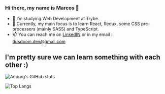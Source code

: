 ### Hi there, my name is Marcos 👋

- 🔭 I’m studying Web Development at Trybe.
- 🌱 Currently, my main focus is to learn React, Redux, some CSS pre-processors (mainly SASS) and TypeScript.
- 📫 You can reach me on [LinkedIN](https://www.linkedin.com/in/marcosestevaobs/) or in my email : dusdoom.dev@gmail.com
## I'm pretty sure we can learn something with each other :)
![Anurag's GitHub stats](https://github-readme-stats.vercel.app/api?username=marcosebsilva&show_icons=true&theme=react&count_private=true&include_all_commits=true)

<!-- Continua não contabilizando todos os commits, mas vida que segue :( -->

![Top Langs](https://github-readme-stats.vercel.app/api/top-langs/?username=marcosebsilva&layout=compact&theme=react)
<!--  credits to (https://github.com/anuraghazra/github-readme-stats)-->

